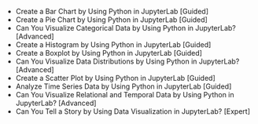 - Create a Bar Chart by Using Python in JupyterLab [Guided]
- Create a Pie Chart by Using Python in JupyterLab [Guided]
- Can You Visualize Categorical Data by Using Python in JupyterLab? [Advanced]
- Create a Histogram by Using Python in JupyterLab [Guided]
- Create a Boxplot by Using Python in JupyterLab [Guided]
- Can You Visualize Data Distributions by Using Python in JupyterLab? [Advanced]
- Create a Scatter Plot by Using Python in JupyterLab [Guided]
- Analyze Time Series Data by Using Python in JupyterLab [Guided]
- Can You Visualize Relational and Temporal Data by Using Python in JupyterLab? [Advanced]
- Can You Tell a Story by Using Data Visualization in JupyterLab? [Expert]
